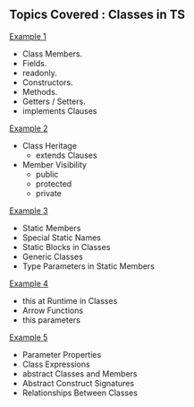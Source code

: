 ## Topics Covered : Classes in TS

[Example 1](classes-example-1.ts)

-   Class Members.
-   Fields.
-   readonly.
-   Constructors.
-   Methods.
-   Getters / Setters.
-   implements Clauses

[Example 2](classes-example-2.ts)

-   Class Heritage
    -   extends Clauses
-   Member Visibility
    -   public
    -   protected
    -   private

[Example 3](classes-example-3.ts)

-   Static Members
-   Special Static Names
-   Static Blocks in Classes
-   Generic Classes
-   Type Parameters in Static Members

[Example 4](classes-example-4.ts)

-   this at Runtime in Classes
-   Arrow Functions
-   this parameters

[Example 5](classes-example-5.ts)

-   Parameter Properties
-   Class Expressions
-   abstract Classes and Members
-   Abstract Construct Signatures
-   Relationships Between Classes
